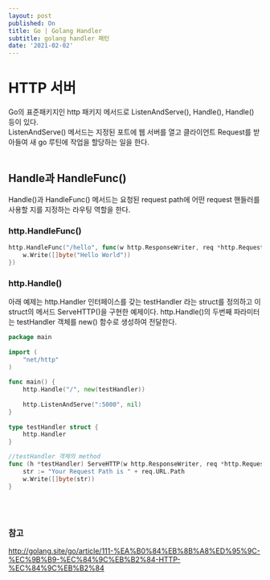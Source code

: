 ```yaml
---
layout: post
published: On
title: Go | Golang Handler
subtitle: golang handler 패턴
date: '2021-02-02'
---
```


# HTTP 서버

Go의 표준패키지인 http 패키지 메서드로 ListenAndServe(), Handle(), Handle() 등이 있다. <br>
ListenAndServe() 메서드는 지정된 포트에 웹 서버를 열고 클라이언트 Request를 받아들여 새 go 루틴에 작업을 할당하는 일을 한다. <br><br>

## Handle과 HandleFunc()
Handle()과 HandleFunc() 메서드는 요청된 request path에 어떤 request 핸들러를 사용할 지를 지정하는 라우팅 역할을 한다.


### __http.HandleFunc()__

```go
http.HandleFunc("/hello", func(w http.ResponseWriter, req *http.Request) {
    w.Write([]byte("Hello World"))
})
```

### __http.Handle()__

아래 예제는 http.Handler 인터페이스를 갖는 testHandler 라는 struct를 정의하고 이 struct의 메서드 ServeHTTP()을 구현한 예제이다. http.Handle()의 두번째 파라미터는 testHandler 객체를 new() 함수로 생성하여 전달한다. 

```go
package main
 
import (
    "net/http"
)
 
func main() {
    http.Handle("/", new(testHandler))
 
    http.ListenAndServe(":5000", nil)
}
 
type testHandler struct {
    http.Handler
}

//testHandler 객체의 method
func (h *testHandler) ServeHTTP(w http.ResponseWriter, req *http.Request) {
    str := "Your Request Path is " + req.URL.Path
    w.Write([]byte(str))
}
```




<br><br>



### 참고

http://golang.site/go/article/111-%EA%B0%84%EB%8B%A8%ED%95%9C-%EC%9B%B9-%EC%84%9C%EB%B2%84-HTTP-%EC%84%9C%EB%B2%84